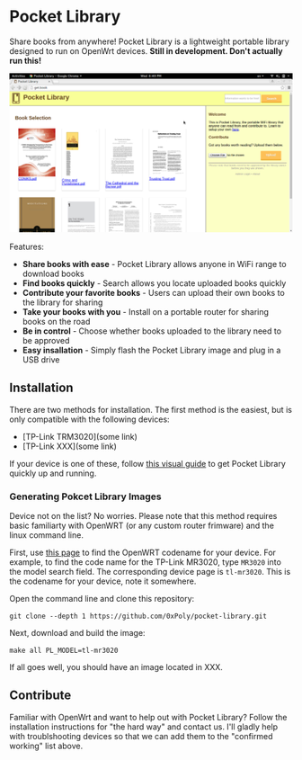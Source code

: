 Pocket Library
==============
Share books from anywhere! Pocket Library is a lightweight portable library designed to run on
OpenWrt devices. **Still in development. Don't actually run this!**

![screenshot](screenshot.png)

Features:

 * **Share books with ease** - Pocket Library allows anyone in WiFi range to download books
 * **Find books quickly** - Search allows you locate uploaded books quickly
 * **Contribute your favorite books** - Users can upload their own books to the library for sharing
 * **Take your books with you** - Install on a portable router for sharing books on the road
 * **Be in control** - Choose whether books uploaded to the library need to be approved
 * **Easy insallation** - Simply flash the Pocket Library image and plug in a USB drive

## Installation
There are two methods for installation. The first method is the easiest, but is only compatible
with the following devices:

* [TP-Link TRM3020](some link)
* [TP-Link XXX](some link)

If your device is one of these, follow [this visual guide]() to get Pocket Library quickly 
up and running.

### Generating Pokcet Library Images
Device not on the list? No worries. Please note that this method requires basic familiarty with
OpenWRT (or any custom router frimware) and the linux command line.

First, use [this page](https://wiki.openwrt.org/toh/start) to find the OpenWRT codename for your device. 
For example, to find the code name for the TP-Link MR3020, type `MR3020` into the model search
field. The corresponding device page is `tl-mr3020`. This is the codename for your device, 
note it somewhere.


Open the command line and clone this repository:

    git clone --depth 1 https://github.com/0xPoly/pocket-library.git

Next, download and build the image:

    make all PL_MODEL=tl-mr3020

If all goes well, you should have an image located in XXX.

## Contribute
Familiar with OpenWrt and want to help out with Pocket Library? Follow the installation
instructions for "the hard way" and contact us. I'll gladly help with troublshooting 
devices so that we can add them to the "confirmed working" list above.

